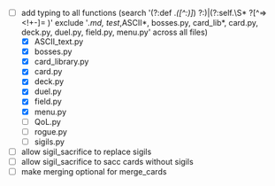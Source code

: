 - [ ] add typing to all functions (search '(?:def .*\([^:)]*\) ?:)|(?:self\.\S* ?[^=><!+-]= )' exclude '*.md, test*,ASCII*, bosses.py, card_lib*, card.py, deck.py, duel.py, field.py, menu.py' across all files)
  - [x] ASCII_text.py
  - [x] bosses.py
  - [x] card_library.py
  - [x] card.py
  - [x] deck.py
  - [x] duel.py
  - [x] field.py
  - [x] menu.py
  - [ ] QoL.py
  - [ ] rogue.py
  - [ ] sigils.py
- [ ] allow sigil_sacrifice to replace sigils
- [ ] allow sigil_sacrifice to sacc cards without sigils
- [ ] make merging optional for merge_cards